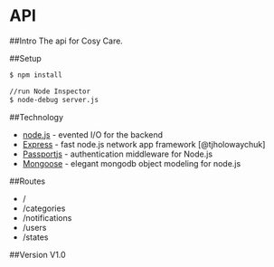 # API

##Intro
The api for Cosy Care.

##Setup
```sh
$ npm install
```

```sh
//run Node Inspector 
$ node-debug server.js
```

##Technology
* [node.js] - evented I/O for the backend
* [Express] - fast node.js network app framework [@tjholowaychuk]
* [Passportjs] - authentication middleware for Node.js
* [Mongoose] - elegant mongodb object modeling for node.js

##Routes
* /
* /categories
* /notifications
* /users
* /states

##Version
V1.0

[node.js]:http://nodejs.org
[express]:http://expressjs.com
[AngularJS]:http://angularjs.org
[Passportjs]:http://passportjs.org/
[Mongoose]:http://mongoosejs.com/
[MongoDB]:http://www.mongodb.org/